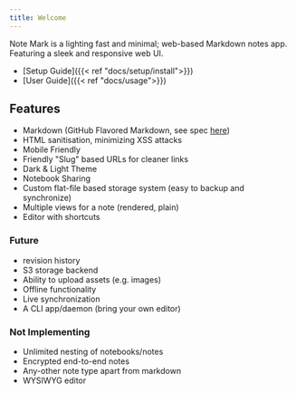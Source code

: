 ```yaml
---
title: Welcome
---
```

Note Mark is a lighting fast and minimal; web-based Markdown notes app. Featuring a sleek and responsive web UI.

- [Setup Guide]({{< ref "docs/setup/install">}})
- [User Guide]({{< ref "docs/usage">}})

## Features
- Markdown (GitHub Flavored Markdown, see spec [here](https://github.github.com/gfm/))
- HTML sanitisation, minimizing XSS attacks
- Mobile Friendly
- Friendly "Slug" based URLs for cleaner links
- Dark & Light Theme
- Notebook Sharing
- Custom flat-file based storage system (easy to backup and synchronize)
- Multiple views for a note (rendered, plain)
- Editor with shortcuts

### Future
- revision history
- S3 storage backend
- Ability to upload assets (e.g. images)
- Offline functionality
- Live synchronization
- A CLI app/daemon (bring your own editor)

### Not Implementing
- Unlimited nesting of notebooks/notes
- Encrypted end-to-end notes
- Any-other note type apart from markdown
- WYSIWYG editor
